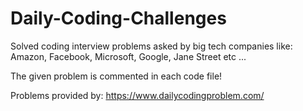 # Daily-Coding-Challenges
Solved coding interview problems asked by big tech companies like: Amazon, Facebook, Microsoft, Google, Jane Street etc ...

The given problem is commented in each code file!

Problems provided by: https://www.dailycodingproblem.com/
